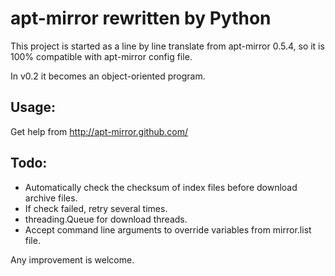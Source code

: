 # apt-mirror rewritten by Python


This project is started as a line by line translate from apt-mirror 0.5.4, so it is 100% compatible with apt-mirror config file.

In v0.2 it becomes an object-oriented program.

## Usage:
Get help from http://apt-mirror.github.com/

## Todo:

* Automatically check the checksum of index files before download archive files.
* If check failed, retry several times.
* threading.Queue for download threads.
* Accept command line arguments to override variables from mirror.list file.

Any improvement is welcome.